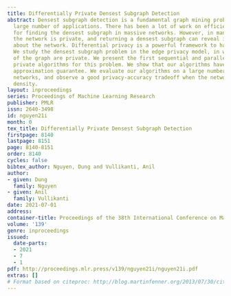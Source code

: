 ```yaml
---
title: Differentially Private Densest Subgraph Detection
abstract: Densest subgraph detection is a fundamental graph mining problem, with a
  large number of applications. There has been a lot of work on efficient algorithms
  for finding the densest subgraph in massive networks. However, in many domains,
  the network is private, and returning a densest subgraph can reveal information
  about the network. Differential privacy is a powerful framework to handle such settings.
  We study the densest subgraph problem in the edge privacy model, in which the edges
  of the graph are private. We present the first sequential and parallel differentially
  private algorithms for this problem. We show that our algorithms have an additive
  approximation guarantee. We evaluate our algorithms on a large number of real-world
  networks, and observe a good privacy-accuracy tradeoff when the network has high
  density.
layout: inproceedings
series: Proceedings of Machine Learning Research
publisher: PMLR
issn: 2640-3498
id: nguyen21i
month: 0
tex_title: Differentially Private Densest Subgraph Detection
firstpage: 8140
lastpage: 8151
page: 8140-8151
order: 8140
cycles: false
bibtex_author: Nguyen, Dung and Vullikanti, Anil
author:
- given: Dung
  family: Nguyen
- given: Anil
  family: Vullikanti
date: 2021-07-01
address:
container-title: Proceedings of the 38th International Conference on Machine Learning
volume: '139'
genre: inproceedings
issued:
  date-parts:
  - 2021
  - 7
  - 1
pdf: http://proceedings.mlr.press/v139/nguyen21i/nguyen21i.pdf
extras: []
# Format based on citeproc: http://blog.martinfenner.org/2013/07/30/citeproc-yaml-for-bibliographies/
---
```

